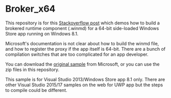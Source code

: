 # Broker_x64

This repository is for this [Stackoverflow post](https://stackoverflow.com/questions/44962542) which demos how to build a brokered runtime component (.winmd) for a 64-bit side-loaded Windows Store app running on Windows 8.1.

Microsoft's documentation is not clear about how to build the winmd file, and how to register the proxy if the app itself is 64-bit. There are a bunch of compilation switches that are too complicated for an app developer.

You can download the [original sample](https://code.msdn.microsoft.com/windowsapps/Brokered-Windows-Runtime-9d64cada) from Microsoft, or you can use the zip files in this repository. 

This sample is for Visual Studio 2013/Windows Store app 8.1 only. There are other Visual Studio 2015/17 samples on the web for UWP app but the steps to compile could be different.
